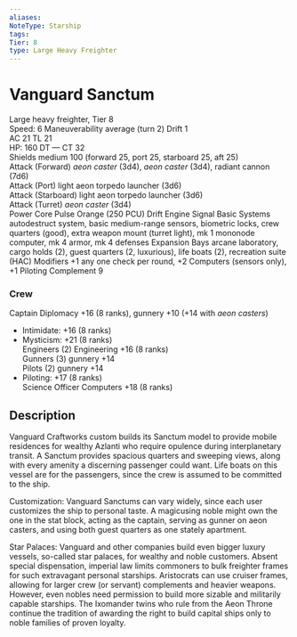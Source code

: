```yaml
---
aliases: 
NoteType: Starship
tags: 
Tier: 8
type: Large Heavy Freighter
---
```


# Vanguard Sanctum

Large heavy freighter, Tier 8  
Speed: 6
Maneuverability average (turn 2)
Drift 1  
AC 21
TL 21  
HP: 160
DT —
CT 32  
Shields medium 100 (forward 25, port 25, starboard 25, aft 25)  
Attack (Forward) _aeon caster_ (3d4), _aeon caster_ (3d4), radiant cannon (7d6)  
Attack (Port) light aeon torpedo launcher (3d6)  
Attack (Starboard) light aeon torpedo launcher (3d6)  
Attack (Turret) _aeon caster_ (3d4)  
Power Core Pulse Orange (250 PCU)
Drift Engine Signal Basic
Systems autodestruct system, basic medium-range sensors, biometric locks, crew quarters (good), extra weapon mount (turret light), mk 1 mononode computer, mk 4 armor, mk 4 defenses
Expansion Bays arcane laboratory, cargo holds (2), guest quarters (2, luxurious), life boats (2), recreation suite (HAC)
Modifiers +1 any one check per round, +2 Computers (sensors only), +1 Piloting
Complement 9

### Crew

Captain Diplomacy +16 (8 ranks), gunnery +10 (+14 with _aeon casters_)
  - Intimidate: +16 (8 ranks)
  - Mysticism: +21 (8 ranks)  
Engineers (2) Engineering +16 (8 ranks)  
Gunners (3) gunnery +14  
Pilots (2) gunnery +14
  - Piloting: +17 (8 ranks)  
Science Officer Computers +18 (8 ranks)

## Description

Vanguard Craftworks custom builds its Sanctum model to provide mobile residences for wealthy Azlanti who require opulence during interplanetary transit. A Sanctum provides spacious quarters and sweeping views, along with every amenity a discerning passenger could want. Life boats on this vessel are for the passengers, since the crew is assumed to be committed to the ship.  
 
Customization: Vanguard Sanctums can vary widely, since each user customizes the ship to personal taste. A magicusing noble might own the one in the stat block, acting as the captain, serving as gunner on aeon casters, and using both guest quarters as one stately apartment.  
 
Star Palaces: Vanguard and other companies build even bigger luxury vessels, so-called star palaces, for wealthy and noble customers. Absent special dispensation, imperial law limits commoners to bulk freighter frames for such extravagant personal starships. Aristocrats can use cruiser frames, allowing for larger crew (or servant) complements and heavier weapons. However, even nobles need permission to build more sizable and militarily capable starships. The Ixomander twins who rule from the Aeon Throne continue the tradition of awarding the right to build capital ships only to noble families of proven loyalty.